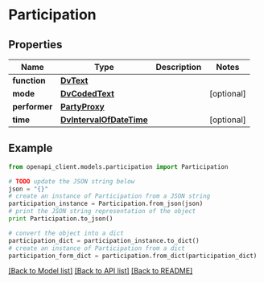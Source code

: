 # Participation


## Properties

Name | Type | Description | Notes
------------ | ------------- | ------------- | -------------
**function** | [**DvText**](DvText.md) |  | 
**mode** | [**DvCodedText**](DvCodedText.md) |  | [optional] 
**performer** | [**PartyProxy**](PartyProxy.md) |  | 
**time** | [**DvIntervalOfDateTime**](DvIntervalOfDateTime.md) |  | [optional] 

## Example

```python
from openapi_client.models.participation import Participation

# TODO update the JSON string below
json = "{}"
# create an instance of Participation from a JSON string
participation_instance = Participation.from_json(json)
# print the JSON string representation of the object
print Participation.to_json()

# convert the object into a dict
participation_dict = participation_instance.to_dict()
# create an instance of Participation from a dict
participation_form_dict = participation.from_dict(participation_dict)
```
[[Back to Model list]](../README.md#documentation-for-models) [[Back to API list]](../README.md#documentation-for-api-endpoints) [[Back to README]](../README.md)


